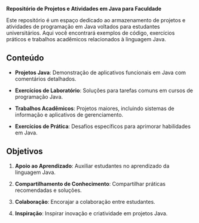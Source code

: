**Repositório de Projetos e Atividades em Java para Faculdade**

Este repositório é um espaço dedicado ao armazenamento de projetos e atividades de programação em Java voltados para estudantes universitários. Aqui você encontrará exemplos de código, exercícios práticos e trabalhos acadêmicos relacionados à linguagem Java.

## Conteúdo

- **Projetos Java**: Demonstração de aplicativos funcionais em Java com comentários detalhados.

- **Exercícios de Laboratório**: Soluções para tarefas comuns em cursos de programação Java.

- **Trabalhos Acadêmicos**: Projetos maiores, incluindo sistemas de informação e aplicativos de gerenciamento.

- **Exercícios de Prática**: Desafios específicos para aprimorar habilidades em Java.

## Objetivos

1. **Apoio ao Aprendizado**: Auxiliar estudantes no aprendizado da linguagem Java.

2. **Compartilhamento de Conhecimento**: Compartilhar práticas recomendadas e soluções.

3. **Colaboração**: Encorajar a colaboração entre estudantes.

4. **Inspiração**: Inspirar inovação e criatividade em projetos Java.

